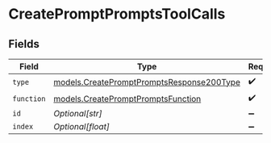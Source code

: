 # CreatePromptPromptsToolCalls


## Fields

| Field                                                                                        | Type                                                                                         | Required                                                                                     | Description                                                                                  |
| -------------------------------------------------------------------------------------------- | -------------------------------------------------------------------------------------------- | -------------------------------------------------------------------------------------------- | -------------------------------------------------------------------------------------------- |
| `type`                                                                                       | [models.CreatePromptPromptsResponse200Type](../models/createpromptpromptsresponse200type.md) | :heavy_check_mark:                                                                           | N/A                                                                                          |
| `function`                                                                                   | [models.CreatePromptPromptsFunction](../models/createpromptpromptsfunction.md)               | :heavy_check_mark:                                                                           | N/A                                                                                          |
| `id`                                                                                         | *Optional[str]*                                                                              | :heavy_minus_sign:                                                                           | N/A                                                                                          |
| `index`                                                                                      | *Optional[float]*                                                                            | :heavy_minus_sign:                                                                           | N/A                                                                                          |